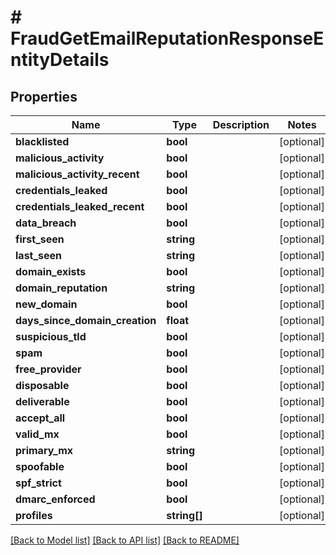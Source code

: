 # # FraudGetEmailReputationResponseEntityDetails

## Properties

Name | Type | Description | Notes
------------ | ------------- | ------------- | -------------
**blacklisted** | **bool** |  | [optional]
**malicious_activity** | **bool** |  | [optional]
**malicious_activity_recent** | **bool** |  | [optional]
**credentials_leaked** | **bool** |  | [optional]
**credentials_leaked_recent** | **bool** |  | [optional]
**data_breach** | **bool** |  | [optional]
**first_seen** | **string** |  | [optional]
**last_seen** | **string** |  | [optional]
**domain_exists** | **bool** |  | [optional]
**domain_reputation** | **string** |  | [optional]
**new_domain** | **bool** |  | [optional]
**days_since_domain_creation** | **float** |  | [optional]
**suspicious_tld** | **bool** |  | [optional]
**spam** | **bool** |  | [optional]
**free_provider** | **bool** |  | [optional]
**disposable** | **bool** |  | [optional]
**deliverable** | **bool** |  | [optional]
**accept_all** | **bool** |  | [optional]
**valid_mx** | **bool** |  | [optional]
**primary_mx** | **string** |  | [optional]
**spoofable** | **bool** |  | [optional]
**spf_strict** | **bool** |  | [optional]
**dmarc_enforced** | **bool** |  | [optional]
**profiles** | **string[]** |  | [optional]

[[Back to Model list]](../../README.md#models) [[Back to API list]](../../README.md#endpoints) [[Back to README]](../../README.md)
